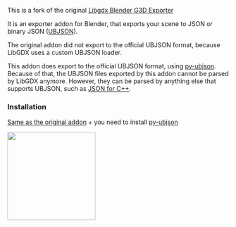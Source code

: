 
This is a fork of the original [Libgdx Blender G3D Exporter](https://github.com/Dancovich/libgdx_blender_g3d_exporter)

It is an exporter addon for Blender, that exports your scene to JSON or binary JSON ([UBJSON](http://ubjson.org/)).

The original addon did not export to the official UBJSON format, because LibGDX uses a custom UBJSON loader.

This addon does export to the official UBJSON format, using [py-ubjson](https://pypi.org/project/py-ubjson/).
Because of that, the UBJSON files exported by this addon cannot be parsed by LibGDX anymore. However, they can be parsed by anything else that supports UBJSON, such as [JSON for C++](https://github.com/nlohmann/json).

### Installation

[Same as the original addon](https://github.com/Dancovich/libgdx_blender_g3d_exporter/wiki/Installation) + you need to install [py-ubjson](https://pypi.org/project/py-ubjson/)

<img src="https://download.blender.org/branding/blender_logo_socket.svg" width="200">